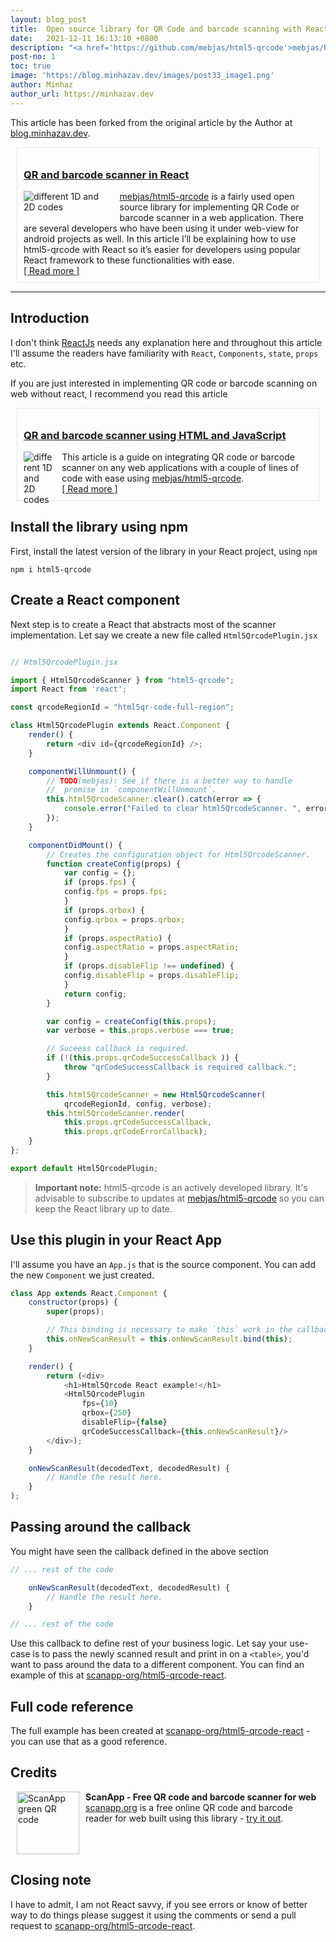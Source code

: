 ```yaml
---
layout: blog_post
title:  Open source library for QR Code and barcode scanning with ReactJs
date:   2021-12-11 16:13:10 +0800
description: "<a href='https://github.com/mebjas/html5-qrcode'>mebjas/html5-qrcode</a> is a fairly used open source library for implementing QR Code or barcode scanner in a web application. Several developers have been using it under webview for android projects as well. In this article, I'll be explaining how to use html5-qrcode with React so it's easier for developers using popular React framework to these functionalities with ease."
post-no: 1
toc: true
image: 'https://blog.minhazav.dev/images/post33_image1.png'
author: Minhaz
author_url: https://minhazav.dev
---
```

This article has been forked from the original article by the Author at <a href="https://blog.minhazav.dev">blog.minhazav.dev</a>.

<div class="post-info" style="border: 1px solid #cfcfcf73; padding: 10px; margin: 10px;">
    <h3 class="post-header"><a class="post-link" href="https://blog.minhazav.dev/Qr-code-and-barcode-scanner-in-react/">QR and barcode scanner in React</a></h3>
     <span class="post-description">
       <img src="https://blog.minhazav.dev/images/post33_image1.png" style="max-width: 30%; float: left; margin: 0px 15px 10px 0px;" alt="different 1D and 2D codes"> <a href='https://github.com/mebjas/html5-qrcode'>mebjas/html5-qrcode</a> is a fairly used open source library for implementing QR Code or barcode scanner in a web application. There are several developers who have been using it under web-view for android projects as well. In this article I’ll be explaining how to use html5-qrcode with React so it’s easier for developers using popular React framework to these functionalities with ease.
     </span>
     <br>
     <span class="read-more"><a href="https://blog.minhazav.dev/Qr-code-and-barcode-scanner-in-react/">[&nbsp;Read&nbsp;more&nbsp;]</a></span>
</div>

<hr>

## Introduction

I don't think [ReactJs](https://reactjs.org/) needs any explanation here and throughout this article I'll assume the readers have familiarity with `React`, `Components`, `state`, `props` etc.

If you are just interested in implementing QR code or barcode scanning on web without react, I recommend you read this article

<div class="post-info" style="border: 1px solid #cfcfcf73; padding: 10px; margin: 10px;">
    <h3 class="post-header"><a class="post-link" href="https://blog.minhazav.dev/QR-and-barcode-scanner-using-html-and-javascript/">QR and barcode scanner using HTML and JavaScript</a></h3>
     <span class="post-description">
       <img src="https://blog.minhazav.dev/images/post24_image1.jpeg" style="max-width: 10%; float: left; margin: 0px 15px 10px 0px;" alt="different 1D and 2D codes">
       This article is a guide on integrating QR code or barcode scanner on any web applications with a couple of lines of code with ease using <a href="https://github.com/mebjas/html5-qrcode">mebjas/html5-qrcode</a>.
     </span>
     <br>
     <span class="read-more"><a href="https://blog.minhazav.dev/QR-and-barcode-scanner-using-html-and-javascript/">[&nbsp;Read&nbsp;more&nbsp;]</a></span>
</div>

## Install the library using npm
First, install the latest version of the library in your React project, using `npm`

```
npm i html5-qrcode
```

## Create a React component

Next step is to create a React that abstracts most of the scanner implementation.
Let say we create a new file called `Html5QrcodePlugin.jsx`

```js

// Html5QrcodePlugin.jsx

import { Html5QrcodeScanner } from "html5-qrcode";
import React from 'react';

const qrcodeRegionId = "html5qr-code-full-region";

class Html5QrcodePlugin extends React.Component {
    render() {
        return <div id={qrcodeRegionId} />;
    }

    componentWillUnmount() {
        // TODO(mebjas): See if there is a better way to handle
        //  promise in `componentWillUnmount`.
        this.html5QrcodeScanner.clear().catch(error => {
            console.error("Failed to clear html5QrcodeScanner. ", error);
        });
    }

    componentDidMount() {
        // Creates the configuration object for Html5QrcodeScanner.
        function createConfig(props) {
            var config = {};
            if (props.fps) {
            config.fps = props.fps;
            }
            if (props.qrbox) {
            config.qrbox = props.qrbox;
            }
            if (props.aspectRatio) {
            config.aspectRatio = props.aspectRatio;
            }
            if (props.disableFlip !== undefined) {
            config.disableFlip = props.disableFlip;
            }
            return config;
        }

        var config = createConfig(this.props);
        var verbose = this.props.verbose === true;

        // Suceess callback is required.
        if (!(this.props.qrCodeSuccessCallback )) {
            throw "qrCodeSuccessCallback is required callback.";
        }

        this.html5QrcodeScanner = new Html5QrcodeScanner(
            qrcodeRegionId, config, verbose);
        this.html5QrcodeScanner.render(
            this.props.qrCodeSuccessCallback,
            this.props.qrCodeErrorCallback);
    }
};

export default Html5QrcodePlugin;
```

> **Important note:** html5-qrcode is an actively developed library. It's advisable to subscribe to updates at [mebjas/html5-qrcode](https://github.com/mebjas/html5-qrcode) so you can keep the React library up to date.


## Use this plugin in your React App
I'll assume you have an `App.js` that is the source component. You can add the new `Component` we just created.

```js
class App extends React.Component {
    constructor(props) {
        super(props);

        // This binding is necessary to make `this` work in the callback.
        this.onNewScanResult = this.onNewScanResult.bind(this);
    }

    render() {
        return (<div>
            <h1>Html5Qrcode React example!</h1>
            <Html5QrcodePlugin 
                fps={10}
                qrbox={250}
                disableFlip={false}
                qrCodeSuccessCallback={this.onNewScanResult}/>
        </div>);
    }

    onNewScanResult(decodedText, decodedResult) {
        // Handle the result here.
    }
);
```

## Passing around the callback
You might have seen the callback defined in the above section

```js
// ... rest of the code 

    onNewScanResult(decodedText, decodedResult) {
        // Handle the result here.
    }

// ... rest of the code 
```

Use this callback to define rest of your business logic. Let say your use-case is to pass the newly scanned result and print in on a `<table>`, you'd want to pass around the data to a different component. You can find an example of this at [scanapp-org/html5-qrcode-react](https://github.com/scanapp-org/html5-qrcode-react/blob/main/src/ResultContainerPlugin.jsx).

## Full code reference
The full example has been created at [scanapp-org/html5-qrcode-react](https://github.com/scanapp-org/html5-qrcode-react) - you can use that as a good reference.

## Credits
<div id="scanapp_ad" style="margin: 10px">
    <div class="alert alert-success" style="display: flex;">
        <div style="max-width: 100px; display: inline-block;">
            <a href="https://scanapp.org"><img src="https://blog.minhazav.dev/assets/img/scanapp-logo-removebg-preview.png" style="width: 100px;" alt="ScanApp green QR code"></a>
        </div>
        <div style="display: inline-block; margin-left: 10px">
            <strong>ScanApp - Free QR code and barcode scanner for web</strong>
            <br>
            <a href="https://scanapp.org">scanapp.org</a> is a free online QR code and barcode reader for web built using this library - <a href="https://scanapp.org">try it out</a>.
            <br>
        </div>
    </div>
</div>

## Closing note
I have to admit, I am not React savvy, if you see errors or know of better way to do things please suggest it using the comments or send a pull request to [scanapp-org/html5-qrcode-react](https://github.com/scanapp-org/html5-qrcode-react).